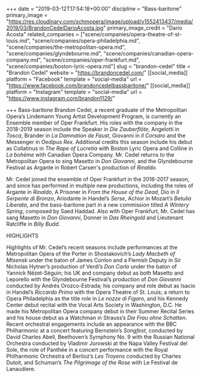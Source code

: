 +++
date = "2019-03-12T17:54:18+00:00"
discipline = "Bass-baritone"
primary_image = "https://res.cloudinary.com/schmopera/image/upload/v1552413437/media/2019/03/BrandonCedelDarioAcosta.jpg"
primary_image_credit = "Dario Acosta"
related_companies = ["scene/companies/opera-theatre-of-st-louis.md", "scene/companies/opera-philadelphia.md", "scene/companies/the-metropolitan-opera.md", "scene/companies/glyndebourne.md", "scene/companies/canadian-opera-company.md", "scene/companies/oper-frankfurt.md", "scene/companies/boston-lyric-opera.md"]
slug = "brandon-cedel"
title = "Brandon Cedel"
website = "https://brandoncedel.com/"
[[social_media]]
platform = "Facebook"
template = "social-media"
url = "https://www.facebook.com/brandoncedelbassbaritone/"
[[social_media]]
platform = "Instagram"
template = "social-media"
url = "https://www.instagram.com/brandon1129/"

+++
Bass-baritone Brandon Cedel, a recent graduate of the Metropolitan Opera’s Lindemann Young Artist Development Program, is currently an Ensemble member of Oper Frankfurt. His roles with the company in the 2018-2019 season include the Speaker in _Die Zauberflöte_, Angelotti in _Tosca_, Brander in _La Damna­tion de Faust_, Giovanni in _Il Corsaro_ and the Messenger in _Oedipus Rex_. Additional credits this season include his debut as Collatinus in _The Rape of Lucretia_ with Boston Lyric Opera and Colline in _La bohème_ with Canadian Opera Company. Mr. Cedel returns to the Metropolitan Opera to sing Masetto in _Don Giovanni_, and the Glyndebourne Festival as Argante in Robert Carsen's production of _Rinaldo_.

Mr. Cedel joined the ensemble of Oper Frankfurt in the 2016-2017 season, and since has performed in multiple new productions, including the roles of Argante in _Rinaldo_, A Prisoner in _From the House of the Dead_, Dio in _Il Serpente di Bronzo_, Ariodante in Handel’s _Serse_, Achior in Mozart’s _Betulia Liberata_, and the bass-baritone part in a new commission titled _A Wintery Spring_, composed by Saed Haddad. Also with Oper Frankfurt, Mr. Cedel has sang Masetto in _Don Giovanni_, Donner in _Das Rheingold_ and Lieutenant Ratcliffe in _Billy Budd_.

HIGHLIGHTS

Highlights of Mr. Cedel’s recent seasons include performances at the Metropolitan Opera of the Porter in Shostakovich’s _Lady Macbeth of Mtsensk_ under the baton of James Conlon and a Flemish Deputy in Sir Nicholas Hytner’s production of Verdi’s _Don Carlo_ under the baton of Yannick Nézet-Séguin; his UK and company debut as both Masetto and Leporello with the Glyndebourne Festival’s production of _Don Giovanni_ conducted by Andrés Orozco-Estrada; his company and role debut as Isacio in Handel’s _Riccardo Primo_ with the Opera Theatre of St. Louis; a return to Opera Philadelphia as the title role in _Le nozze di Figaro_, and his Kennedy Center debut recital with the Vocal Arts Society in Washington, D.C. He made his Metropolitan Opera company debut in their Summer Recital Series and his house debut as a Watchman in Strauss’s _Die Frau ohne Schatten_. Recent orchestral engagements include an appearance with the BBC Philharmonic at a concert featuring Bernstein’s _Songfest_, conducted by David Charles Abell, Beethoven’s Symphony No. 9 with the Russian National Orchestra conducted by Vladimir Jurowski at the Napa Valley Festival del Sole, the role of Panthée in a concert performance with the Royal Philharmonic Orchestra of Berlioz’s _Les Troyens_ conducted by Charles Dutoit, and Schuman’s _The Pilgrimage of the Rose_ with Le Festival de Lanaudiere.
